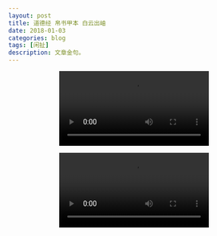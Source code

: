 ```yaml
---
layout: post
title: 道德经 帛书甲本 白云出岫
date: 2018-01-03
categories: blog
tags: [闲扯]
description: 文章金句。
---
```

<center>
<p><video controls="controls" src="http://pgccdn.v.baidu.com/1619351278_2680263457_20170107144954.mp4?authorization=bce-auth-v1%2Fc308a72e7b874edd9115e4614e1d62f6%2F2017-01-07T06%3A53%3A13Z%2F-1%2F%2Fb9e070e3bf19fd6e1cff6337ca11f80eae3fe9fc8621a1c575890c2c88a104b0&responseCacheControl=max-age%3D8640000&responseExpires=Mon%2C+17+Apr+2017+14%3A53%3A13+GMT&xcode=6169d853922d48b021a8ec076b17f1eb7cd19e1d6273e60d&time=1515036032
"></video></p>
<p><video controls="controls" src="http://58.51.194.150/wgdcdn.inter.qiyi.com/videos/v1/20140531/fe/c2/a7/2e9268c8d1e444917fd06ded58ce5630.mp4?key=0070e573f90a4b91970f7f8eb853735f&dis_k=689d6671d9d14633fc9c9ec94f06172c&dis_t=1514953582&src=iqiyi.com&uuid=a794c63-5a4c5b6e-be&m=v&qd_ip=7bcfe5eb&qd_p=7bcfe5eb&qd_k=0002c833da3887dbdc01b108dc76a241&qd_src=02020031010000000000&ssl=&ip=123.207.229.235&qd_vip=0&dis_src=vrs&qd_uid=0&qdv=1&qd_tm=1514953582106&wshc_tag=0&wsts_tag=5a4c5b73&wsid_tag=7724d71d&wsiphost=ipdbm
"></video></p>
</center>

